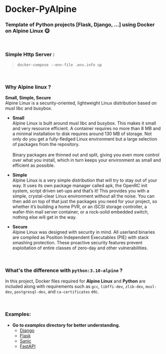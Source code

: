 # Docker-PyAlpine
### Template of Python projects [Flask, Django, ...] using Docker on Alpine Linux 😋

<br>

### Simple Http Server :
>`docker-compose --env-file .env.info up` 


<br>


### Why Alpine linux ?
**Small, Simple, Secure** \
Alpine Linux is a security-oriented, lightweight Linux distribution based on musl libc and busybox.

+ **Small** \
Alpine Linux is built around musl libc and busybox. This makes it small and very resource efficient. A container requires no more than 8 MB and a minimal installation to disk requires around 130 MB of storage. Not only do you get a fully-fledged Linux environment but a large selection of packages from the repository. \
\
Binary packages are thinned out and split, giving you even more control over what you install, which in turn keeps your environment as small and efficient as possible.

+ **Simple** \
Alpine Linux is a very simple distribution that will try to stay out of your way. It uses its own package manager called apk, the OpenRC init system, script driven set-ups and that’s it! This provides you with a simple, crystal-clear Linux environment without all the noise. You can then add on top of that just the packages you need for your project, so whether it’s building a home PVR, or an iSCSI storage controller, a wafer-thin mail server container, or a rock-solid embedded switch, nothing else will get in the way.

+ **Secure** \
Alpine Linux was designed with security in mind. All userland binaries are compiled as Position Independent Executables (PIE) with stack smashing protection. These proactive security features prevent exploitation of entire classes of zero-day and other vulnerabilities.

<br>

### What's the difference with `python:3.10-alpine` ?
In this project, Docker files required for **Alpine Linux** and **Python** are included along with requirements such as ‍‍‍‍‍`gcc`, `libffi-dev`, `zlib-dev`, `musl-dev`, `postgresql-dev`, and `ca-certificates` etc.

<br>

### Examples:
+ **Go to *examples* directory for better understanding.**
  - [Django](/django)
  - [Flask](/flask)
  - [Sanic](/sanic)
  - [FastAPI](/fast-api)
